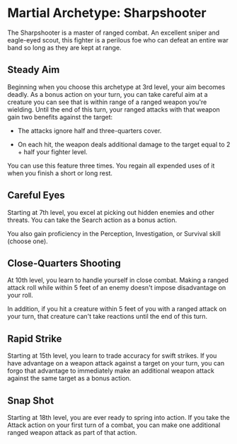 # Martial Archetype: Sharpshooter
The Sharpshooter is a master of ranged combat. An excellent sniper and eagle-eyed scout, this fighter is a perilous foe who can defeat an entire war band so long as they are kept at range.

## Steady Aim
Beginning when you choose this archetype at 3rd level, your aim becomes deadly. As a bonus action on your turn, you can take careful aim at a creature you can see that is within range of a ranged weapon you're wielding. Until the end of this turn, your ranged attacks with that weapon gain two benefits against the target:

* The attacks ignore half and three-quarters cover.

* On each hit, the weapon deals additional damage to the target equal to 2 + half your fighter level.

You can use this feature three times. You regain all expended uses of it when you finish a short or long rest.

## Careful Eyes
Starting at 7th level, you excel at picking out hidden enemies and other threats. You can take the Search action as a bonus action.

You also gain proficiency in the Perception, Investigation, or Survival skill (choose one).

## Close-Quarters Shooting
At 10th level, you learn to handle yourself in close combat. Making a ranged attack roll while within 5 feet of an enemy doesn't impose disadvantage on your roll.

In addition, if you hit a creature within 5 feet of you with a ranged attack on your turn, that creature can't take reactions until the end of this turn.

## Rapid Strike
Starting at 15th level, you learn to trade accuracy for swift strikes. If you have advantage on a weapon attack against a target on your turn, you can forgo that advantage to immediately make an additional weapon attack against the same target as a bonus action.

## Snap Shot
Starting at 18th level, you are ever ready to spring into action. If you take the Attack action on your first turn of a combat, you can make one additional ranged weapon attack as part of that action.
